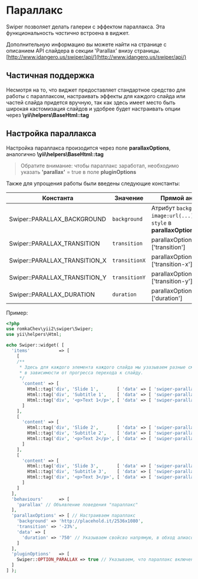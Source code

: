 # Параллакс

Swiper позволяет делать галереи с эффектом параллакса. 
Эта функциональность *частично* встроена в виджет.

Дополнительную информацию вы можете найти на странице с описанием API слайдера 
в секции 'Parallax' внизу страницы. [http://www.idangero.us/swiper/api/](http://www.idangero.us/swiper/api/)

## Частичная поддержка

Несмотря на то, что виджет предоставляет стандартное средство для работы с параллаксом, 
настраивать эффекты для каждого слайда или частей слайда придется вручную, 
так как здесь имеет место быть широкая кастомизация слайдов и удобрее 
будет настраивать опции через **\yii\helpers\BaseHtml::tag**

## Настройка параллакса

Настройка параллакса произодится через поле **parallaxOptions**, аналогично **\yii\helpers\BaseHtml::tag**

> Обратите внимание: чтобы параллакс заработал, 
  необходимо указать **'parallax'** = true в поле **pluginOptions**

Также для упрощения работы были введены следующие константы:

| Константа                     | Значение      | Прямой аналог                                                         |
|-------------------------------|---------------|-----------------------------------------------------------------------|
| Swiper::PARALLAX_BACKGROUND   | `background`  | Атрибут `background-image:url(...)` поля `style` в **parallaxOptions**|
| Swiper::PARALLAX_TRANSITION   | `transition`  | parallaxOptions['data']['transition']                                 |
| Swiper::PARALLAX_TRANSITION_X | `transitionX` | parallaxOptions['data']['transition-x']                               |
| Swiper::PARALLAX_TRANSITION_Y | `transitionY` | parallaxOptions['data']['transition-y']                               |
| Swiper::PARALLAX_DURATION     | `duration`    | parallaxOptions['data']['duration']                                   |


Пример:

```PHP
<?php
use romkaChev\yii2\swiper\Swiper;
use yii\helpers\Html;

echo Swiper::widget( [
  'items'           => [
    [
    /**
     * Здесь для каждого элемента каждого слайда мы узазываем разные смещения
     * в зависимости от прогресса перехода к слайду.
     */
      'content' => [
        Html::tag('div', 'Slide 1',       [ 'data' => [ 'swiper-parallax' => -100 ] ] ),
        Html::tag('div', 'Subtitle 1',    [ 'data' => [ 'swiper-parallax' => -200 ] ] ),
        Html::tag('div', '<p>Text 1</p>', [ 'data' => [ 'swiper-parallax' => -300 ] ] ),
      ]
    ],
    [
      'content' => [
        Html::tag('div', 'Slide 2',       [ 'data' => [ 'swiper-parallax' => -100 ] ] ),
        Html::tag('div', 'Subtitle 2',    [ 'data' => [ 'swiper-parallax' => -200 ] ] ),
        Html::tag('div', '<p>Text 2</p>', [ 'data' => [ 'swiper-parallax' => -300 ] ] ),
      ]
    ],
    [
      'content' => [
        Html::tag('div', 'Slide 3',       [ 'data' => [ 'swiper-parallax' => -100 ] ] ),
        Html::tag('div', 'Subtitle 3',    [ 'data' => [ 'swiper-parallax' => -200 ] ] ),
        Html::tag('div', '<p>Text 3</p>', [ 'data' => [ 'swiper-parallax' => -300 ] ] ),
      ]
    ]
  ],
  'behaviours'      => [
    'parallax' // Объявление поведения "параллакс"
  ],
  'parallaxOptions' => [ // Настраиваем параллакс
    'background' => 'http://placehold.it/2536x1080',
    'transition' => '-23%',
    'data' => [
      'duration' => '750' // Указываем свойсво напрямую, в обход алиасов
    ]
  ],
  'pluginOptions'   => [
    Swiper::OPTION_PARALLAX => true // Указываем, что параллакс включен
  ]
] );
```
